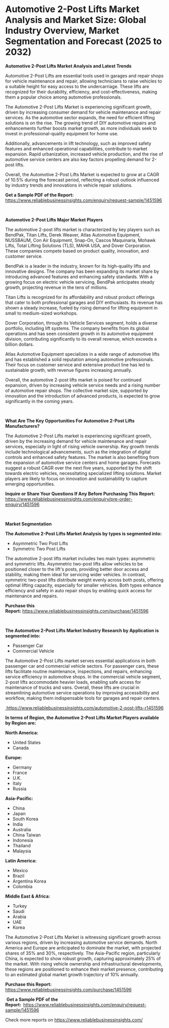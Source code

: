 <p><h1>Automotive 2-Post Lifts Market Analysis and Market Size: Global Industry Overview, Market Segmentation and Forecast (2025 to 2032)</h1></p><p><strong>Automotive 2-Post Lifts Market Analysis and Latest Trends</strong></p>
<p><p>Automotive 2-Post Lifts are essential tools used in garages and repair shops for vehicle maintenance and repair, allowing technicians to raise vehicles to a suitable height for easy access to the undercarriage. These lifts are recognized for their durability, efficiency, and cost-effectiveness, making them a popular choice among automotive professionals.</p><p>The Automotive 2-Post Lifts Market is experiencing significant growth, driven by increasing consumer demand for vehicle maintenance and repair services. As the automotive sector expands, the need for efficient lifting solutions is on the rise. The growing trend of DIY automotive repairs and enhancements further boosts market growth, as more individuals seek to invest in professional-quality equipment for home use.</p><p>Additionally, advancements in lift technology, such as improved safety features and enhanced operational capabilities, contribute to market expansion. Rapid urbanization, increased vehicle production, and the rise of automotive service centers are also key factors propelling demand for 2-post lifts.</p><p>Overall, the Automotive 2-Post Lifts Market is expected to grow at a CAGR of 10.5% during the forecast period, reflecting a robust outlook influenced by industry trends and innovations in vehicle repair solutions.</p></p>
<p><strong>Get a Sample PDF of the Report:&nbsp;</strong> <a href="https://www.reliablebusinessinsights.com/enquiry/request-sample/1451596?utm_campaign=3321&utm_medium=2&utm_source=Github&utm_content=ia&utm_term=11042025&utm_id=automotive-2-post-lifts">https://www.reliablebusinessinsights.com/enquiry/request-sample/1451596</a></p>
<p>&nbsp;</p>
<p><strong>Automotive 2-Post Lifts Major Market Players</strong></p>
<p><p>The automotive 2-post lifts market is characterized by key players such as BendPak, Titan Lifts, Derek Weaver, Atlas Automotive Equipment, NUSSBAUM, Con Air Equipment, Snap-On, Cascos Maquinaria, Mohawk Lifts, Total Lifting Solutions (TLS), MAHA USA, and Dover Corporation. These companies compete based on product quality, innovation, and customer service.</p><p>BendPak is a leader in the industry, known for its high-quality lifts and innovative designs. The company has been expanding its market share by introducing advanced features and enhancing safety standards. With a growing focus on electric vehicle servicing, BendPak anticipates steady growth, projecting revenue in the tens of millions.</p><p>Titan Lifts is recognized for its affordability and robust product offerings that cater to both professional garages and DIY enthusiasts. Its revenue has shown a steady increase, fueled by rising demand for lifting equipment in small to medium-sized workshops.</p><p>Dover Corporation, through its Vehicle Services segment, holds a diverse portfolio, including lift systems. The company benefits from its global operations and has seen consistent growth in its automotive equipment division, contributing significantly to its overall revenue, which exceeds a billion dollars.</p><p>Atlas Automotive Equipment specializes in a wide range of automotive lifts and has established a solid reputation among automotive professionals. Their focus on customer service and extensive product line has led to sustainable growth, with revenue figures increasing annually.</p><p>Overall, the automotive 2-post lifts market is poised for continued expansion, driven by increasing vehicle service needs and a rising number of automotive repair shops. The collective market size, supported by innovation and the introduction of advanced products, is expected to grow significantly in the coming years.</p></p>
<p>&nbsp;</p>
<p><strong>What Are The Key Opportunities For Automotive 2-Post Lifts Manufacturers?</strong></p>
<p><p>The Automotive 2-Post Lifts market is experiencing significant growth, driven by the increasing demand for vehicle maintenance and repair services, especially in light of rising vehicle ownership. Key growth trends include technological advancements, such as the integration of digital controls and enhanced safety features. The market is also benefiting from the expansion of automotive service centers and home garages. Forecasts suggest a robust CAGR over the next five years, supported by the shift towards electric vehicles, necessitating specialized lifting solutions. Market players are likely to focus on innovation and sustainability to capture emerging opportunities.</p></p>
<p><strong>Inquire or Share Your Questions If Any Before Purchasing This Report:</strong> <a href="https://www.reliablebusinessinsights.com/enquiry/pre-order-enquiry/1451596?utm_campaign=3321&utm_medium=2&utm_source=Github&utm_content=ia&utm_term=11042025&utm_id=automotive-2-post-lifts">https://www.reliablebusinessinsights.com/enquiry/pre-order-enquiry/1451596</a></p>
<p>&nbsp;</p>
<p><strong>Market Segmentation</strong></p>
<p><strong>The Automotive 2-Post Lifts Market Analysis by types is segmented into:</strong></p>
<p><ul><li>Asymmetric Two Post Lifts</li><li>Symmetric Two Post Lifts</li></ul></p>
<p><p>The automotive 2-post lifts market includes two main types: asymmetric and symmetric lifts. Asymmetric two-post lifts allow vehicles to be positioned closer to the lift's posts, providing better door access and stability, making them ideal for servicing wider vehicles. In contrast, symmetric two-post lifts distribute weight evenly across both posts, offering optimal lifting capacity, especially for smaller vehicles. Both types enhance efficiency and safety in auto repair shops by enabling quick access for maintenance and repairs.</p></p>
<p><strong>Purchase this Report:&nbsp;</strong><a href="https://www.reliablebusinessinsights.com/purchase/1451596?utm_campaign=3321&utm_medium=2&utm_source=Github&utm_content=ia&utm_term=11042025&utm_id=automotive-2-post-lifts">https://www.reliablebusinessinsights.com/purchase/1451596</a></p>
<p>&nbsp;</p>
<p><strong>The Automotive 2-Post Lifts Market Industry Research by Application is segmented into:</strong></p>
<p><ul><li>Passenger Car</li><li>Commercial Vehicle</li></ul></p>
<p><p>The Automotive 2-Post Lifts market serves essential applications in both passenger car and commercial vehicle sectors. For passenger cars, these lifts facilitate routine maintenance, inspections, and repairs, enhancing service efficiency in automotive shops. In the commercial vehicle segment, 2-post lifts accommodate heavier loads, enabling safe access for maintenance of trucks and vans. Overall, these lifts are crucial in streamlining automotive service operations by improving accessibility and workflow, making them indispensable tools for garages and repair centers.</p></p>
<p><a href="https://www.reliablebusinessinsights.com/automotive-2-post-lifts-r1451596?utm_campaign=3321&utm_medium=2&utm_source=Github&utm_content=ia&utm_term=11042025&utm_id=automotive-2-post-lifts">&nbsp;https://www.reliablebusinessinsights.com/automotive-2-post-lifts-r1451596</a></p>
<p><strong>In terms of Region, the Automotive 2-Post Lifts Market Players available by Region are:</strong></p>
<p>
    <p> <strong> North America: </strong>
        <ul>
            <li>United States</li>
            <li>Canada</li>
        </ul>
        </p> 
    <p> <strong> Europe: </strong>
        <ul>
            <li>Germany</li>
            <li>France</li>
            <li>U.K.</li>
            <li>Italy</li>
            <li>Russia</li>
        </ul>
        </p> 
    <p> <strong> Asia-Pacific: </strong>
        <ul>
            <li>China</li>
            <li>Japan</li>
            <li>South Korea</li>
            <li>India</li>
            <li>Australia</li>
            <li>China Taiwan</li>
            <li>Indonesia</li>
            <li>Thailand</li>
            <li>Malaysia</li>
        </ul>
        </p> 
    <p> <strong> Latin America: </strong>
        <ul>
            <li>Mexico</li>
            <li>Brazil</li>
            <li>Argentina Korea</li>
            <li>Colombia</li>
        </ul>
        </p> 
    <p> <strong> Middle East & Africa: </strong>
        <ul>
            <li>Turkey</li>
            <li>Saudi</li>
            <li>Arabia</li>
            <li>UAE</li>
            <li>Korea</li>
        </ul>
    </p>
    </p>
<p><p>The Automotive 2-Post Lifts Market is witnessing significant growth across various regions, driven by increasing automotive service demands. North America and Europe are anticipated to dominate the market, with projected shares of 35% and 30%, respectively. The Asia-Pacific region, particularly China, is expected to show robust growth, capturing approximately 25% of the market. With rising vehicle ownership and infrastructural developments, these regions are positioned to enhance their market presence, contributing to an estimated global market growth trajectory of 10% annually.</p></p>
<p><strong>Purchase this Report: </strong><a href="https://www.reliablebusinessinsights.com/purchase/1451596?utm_campaign=3321&utm_medium=2&utm_source=Github&utm_content=ia&utm_term=11042025&utm_id=automotive-2-post-lifts">https://www.reliablebusinessinsights.com/purchase/1451596</a></p>
<p>&nbsp;<strong>Get a Sample PDF of the Report:&nbsp;&nbsp;</strong><a href="https://www.reliablebusinessinsights.com/enquiry/request-sample/1451596?utm_campaign=3321&utm_medium=2&utm_source=Github&utm_content=ia&utm_term=11042025&utm_id=automotive-2-post-lifts">https://www.reliablebusinessinsights.com/enquiry/request-sample/1451596</a></p>
<p><strong></strong></p>
<p>Check more reports on <a href="https://www.reliablebusinessinsights.com/?utm_campaign=3321&utm_medium=2&utm_source=Github&utm_content=ia&utm_term=11042025&utm_id=automotive-2-post-lifts">https://www.reliablebusinessinsights.com/</a></p>